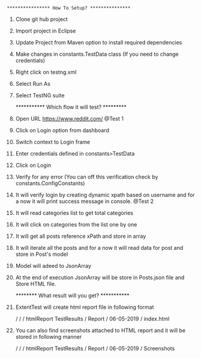 	**************** How To Setup? ***************

1. Clone git hub project
2. Import project in Eclipse
3. Update Project from Maven option to install required dependencies
4. Make changes in constants.TestData class (If you need to change credentials)
5. Right click on testng.xml
6. Select Run As
7. Select TestNG suite

	*********** Which flow it will test? *********
1. Open URL https://www.reddit.com/
@Test 1
2. Click on Login option from dashboard
3. Switch context to Login frame
4. Enter credentials defined in constants>TestData
5. Click on Login
6. Verify for any error (You can off this verification check by constants.ConfigConstants)
7. It will verify login by creating dynamic xpath based on username and for a now it will print success message in console.
@Test 2
8. It will read categories list to get total categories
9. It will click on categories from the list one by one
10. It will get all posts reference xPath and store in array
11. It will iterate all the posts and for a now it will read data for post and store in Post's model
12. Model will adeed to JsonArray
13. At the end of execution JsonArray will be store in Posts.json file and Store HTML file.

	******** What result will you get? ***********
1. ExtentTest will create html report file in following format

	<Output Directory> / <Report Directory> / <Date>	 / htmlReport
	TestResults		   / Report				/ 06-05-2019 / index.html
	
2. You can also find screenshots attached to HTML report and it will be stored in following manner

	<Output Directory> / <Report Directory> / <Date>	 / htmlReport
	TestResults		   / Report				/ 06-05-2019 / Screenshots
